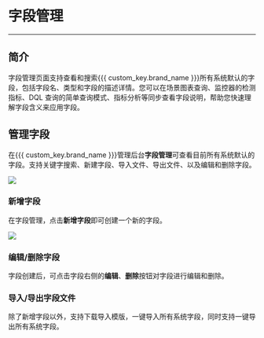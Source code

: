 # 字段管理
---

## 简介

字段管理页面支持查看和搜索{{{ custom_key.brand_name }}}所有系统默认的字段，包括字段名、类型和字段的描述详情。您可以在场景图表查询、监控器的检测指标、DQL 查询的简单查询模式、指标分析等同步查看字段说明，帮助您快速理解字段含义来应用字段。

## 管理字段

在{{{ custom_key.brand_name }}}管理后台**字段管理**可查看目前所有系统默认的字段。支持关键字搜索、新建字段、导入文件、导出文件、以及编辑和删除字段。

![](img/3.field_10.png)

### 新增字段

在字段管理，点击**新增字段**即可创建一个新的字段。

![](img/3.field_11.png)

### 编辑/删除字段

字段创建后，可点击字段右侧的**编辑**、**删除**按钮对字段进行编辑和删除。


### 导入/导出字段文件

除了新增字段以外，支持下载导入模版，一键导入所有系统字段，同时支持一键导出所有系统字段。
